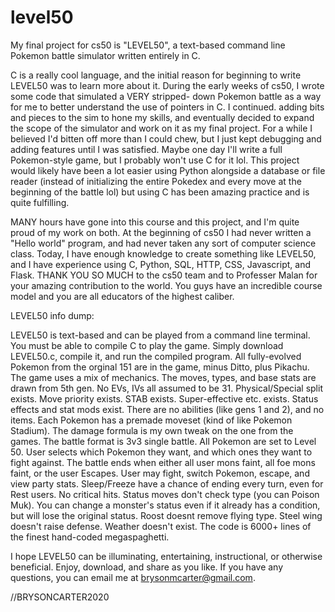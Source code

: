 # level50
My final project for cs50 is "LEVEL50", a text-based command line Pokemon battle simulator written 
entirely in C.

C is a really cool language, and the initial reason for beginning to write LEVEL50 was to learn 
more about it. During the early weeks of cs50, I wrote some code that simulated a VERY stripped-
down Pokemon battle as a way for me to better understand the use of pointers in C. I continued.
adding bits and pieces to the sim to hone my skills, and eventually decided to expand the scope 
of the simulator and work on it as my final project. For a while I believed I'd bitten off more 
than I could chew, but I just kept debugging and adding features until I was satisfied. Maybe one 
day I'll write a full Pokemon-style game, but I probably won't use C for it lol. This project 
would likely have been a lot easier using Python alongside a database or file reader (instead of 
initializing the entire Pokedex and every move at the beginning of the battle lol) but using C
has been amazing practice and is quite fulfilling.

MANY hours have gone into this course and this project, and I'm quite proud of my work on both. 
At the beginning of cs50 I had never written a "Hello world" program, and had never taken any 
sort of computer science class. Today, I have enough knowledge to create something like LEVEL50, 
and I have experience using C, Python, SQL, HTTP, CSS, Javascript, and Flask. THANK YOU SO MUCH
to the cs50 team and to Professer Malan for your amazing contribution to the world. You guys have
an incredible course model and you are all educators of the highest caliber. 



LEVEL50 info dump:

LEVEL50 is text-based and can be played from a command line terminal.
You must be able to compile C to play the game.
Simply download LEVEL50.c, compile it, and run the compiled program.
All fully-evolved Pokemon from the orginal 151 are in the game, minus Ditto, plus Pikachu.
The game uses a mix of mechanics. The moves, types, and base stats are drawn from 5th gen.
No EVs, IVs all assumed to be 31.
Physical/Special split exists. Move priority exists. STAB exists. Super-effective etc. exists.
Status effects and stat mods exist.
There are no abilities (like gens 1 and 2), and no items.
Each Pokemon has a premade moveset (kind of like Pokemon Stadium).
The damage formula is my own tweak on the one from the games.
The battle format is 3v3 single battle. All Pokemon are set to Level 50.
User selects which Pokemon they want, and which ones they want to fight against.
The battle ends when either all user mons faint, all foe mons faint, or the user Escapes.
User may fight, switch Pokemon, escape, and view party stats.
Sleep/Freeze have a chance of ending every turn, even for Rest users.
No critical hits. Status moves don't check type (you can Poison Muk).
You can change a monster's status even if it already has a condition, but will lose the original status.
Roost doesnt remove flying type. Steel wing doesn't raise defense. Weather doesn't exist.
The code is 6000+ lines of the finest hand-coded megaspaghetti.

I hope LEVEL50 can be illuminating, entertaining, instructional, or otherwise beneficial.
Enjoy, download, and share as you like.
If you have any questions, you can email me at brysonmcarter@gmail.com.


//BRYSONCARTER2020
